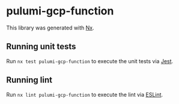 # pulumi-gcp-function

This library was generated with [Nx](https://nx.dev).

## Running unit tests

Run `nx test pulumi-gcp-function` to execute the unit tests via [Jest](https://jestjs.io).

## Running lint

Run `nx lint pulumi-gcp-function` to execute the lint via [ESLint](https://eslint.org/).
